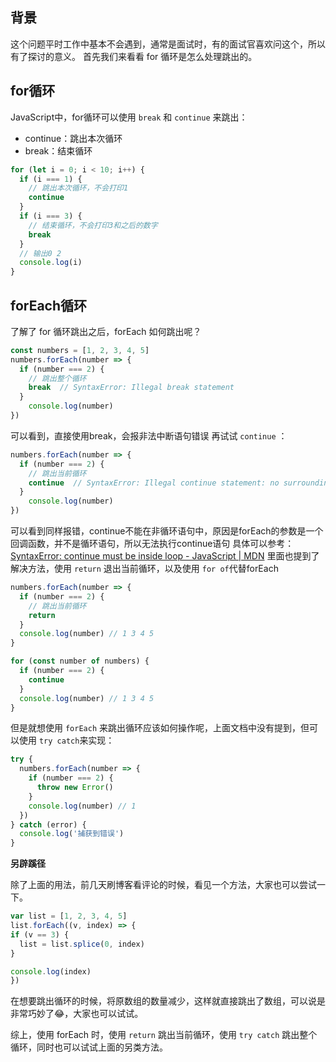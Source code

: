 ## 背景
这个问题平时工作中基本不会遇到，通常是面试时，有的面试官喜欢问这个，所以有了探讨的意义。
首先我们来看看 for 循环是怎么处理跳出的。
## for循环
JavaScript中，for循环可以使用 `break` 和 `continue` 来跳出：
- continue：跳出本次循环
- break：结束循环
```js
for (let i = 0; i < 10; i++) {
  if (i === 1) {
    // 跳出本次循环，不会打印1
    continue
  }
  if (i === 3) {
    // 结束循环，不会打印3和之后的数字
    break
  }
  // 输出0 2
  console.log(i)
}
```
## forEach循环
了解了 for 循环跳出之后，forEach 如何跳出呢？
```js
const numbers = [1, 2, 3, 4, 5]
numbers.forEach(number => {
  if (number === 2) {
    // 跳出整个循环
    break  // SyntaxError: Illegal break statement
  }
    console.log(number)
})
```
可以看到，直接使用break，会报非法中断语句错误
再试试 `continue` ：
```js
numbers.forEach(number => {
  if (number === 2) {
    // 跳出当前循环
    continue  // SyntaxError: Illegal continue statement: no surrounding iteration statement
  }
    console.log(number)
})
```
可以看到同样报错，continue不能在非循环语句中，原因是forEach的参数是一个回调函数，并不是循环语句，所以无法执行continue语句
具体可以参考：[SyntaxError: continue must be inside loop - JavaScript | MDN](https://developer.mozilla.org/en-US/docs/Web/JavaScript/Reference/Errors/Bad_continue)
里面也提到了解决方法，使用 `return` 退出当前循环，以及使用 `for of`代替forEach
```js
numbers.forEach(number => {
  if (number === 2) {
    // 跳出当前循环
    return 
  }
  console.log(number) // 1 3 4 5
}
```
```js
for (const number of numbers) {
  if (number === 2) {
    continue
  }
  console.log(number) // 1 3 4 5
}
```
但是就想使用 `forEach` 来跳出循环应该如何操作呢，上面文档中没有提到，但可以使用 `try catch`来实现：
```js
try {
  numbers.forEach(number => {
    if (number === 2) {
      throw new Error()
    }
    console.log(number) // 1
  })
} catch (error) {
  console.log('捕获到错误')
}
```

**另辟蹊径**

除了上面的用法，前几天刷博客看评论的时候，看见一个方法，大家也可以尝试一下。
```js
var list = [1, 2, 3, 4, 5]
list.forEach((v, index) => {
if (v == 3) {
  list = list.splice(0, index)
}

console.log(index)
})
```

在想要跳出循环的时候，将原数组的数量减少，这样就直接跳出了数组，可以说是非常巧妙了😂，大家也可以试试。

综上，使用 forEach 时，使用 `return` 跳出当前循环，使用 `try catch` 跳出整个循环，同时也可以试试上面的另类方法。